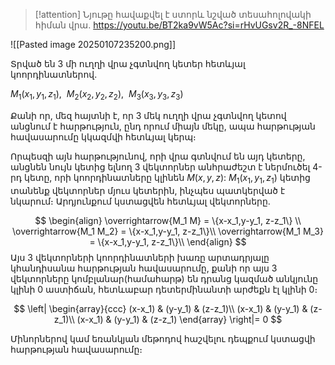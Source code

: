 
> [!attention] 
> Նյութը հավաքվել է ստորև նշված տեսահոլովակի հիման վրա. https://youtu.be/BT2ka9vW5Ac?si=rHvUGsv2R_-8NFEL 

![[Pasted image 20250107235200.png]]

Տրված են 3 մի ուղղի վրա չգտնվող կետեր հետևյալ կոորդինատներով․

$M_1(x_1, y_1, z_1),\ \ M_2(x_2, y_2, z_2),\ \ M_3(x_3, y_3, z_3)$

Քանի որ, մեզ հայտնի է, որ 3 մեկ ուղղի վրա չգտնվող կետով անցնում է հարթություն, ընդ որում միայն մեկը, ապա հարթության հավասարումը կկազմվի հետևյալ կերպ։

Որպեսզի այն հարթությունով, որի վրա գտնվում են այդ կետերը, անցնեն նույն կետից ելնող 3 վեկտորներ անհրաժեշտ է ներմուծել 4-րդ կետը, որի կոորդինատները կլինեն $M(x, y, z)$: $M_1(x_1, y_1, z_1)$ կետից տանենք վեկտորներ մյուս կետերին, ինչպես պատկերված է նկարում։ Արդյունքում կստացվեն հետևյալ վեկտորները․

$$
\begin{align}
\overrightarrow{M_1 M} = \{x-x_1,y-y_1, z-z_1\} \\
\overrightarrow{M_1 M_2} = \{x-x_1,y-y_1, z-z_1\}\\
\overrightarrow{M_1 M_3} = \{x-x_1,y-y_1, z-z_1\}\\
\end{align}
$$
Այս 3 վեկտորների կոորդինատների խառը արտադրյալը կհանդիսանա հարթության հավասարումը, քանի որ այս 3 վեկտորները կոմբլանար(համահարթ) են դրանց կազմած անկյունը կլինի 0 աստիճան, հետևաբար դետերմինանտի արժեքն էլ կլինի 0։

$$
\left|
\begin{array}{ccc}
(x-x_1) & (y-y_1) & (z-z_1)\\
(x-x_1) & (y-y_1) & (z-z_1)\\
(x-x_1) & (y-y_1) & (z-z_1)
\end{array} 
\right|= 0
$$

Մինորներով կամ եռանկյան մեթոդով հաշվելու դեպքում կստացվի հարթության հավասարումը։